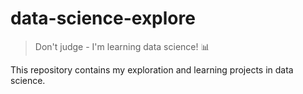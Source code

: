 # data-science-explore

> Don't judge - I'm learning data science! 📊

This repository contains my exploration and learning projects in data science.
